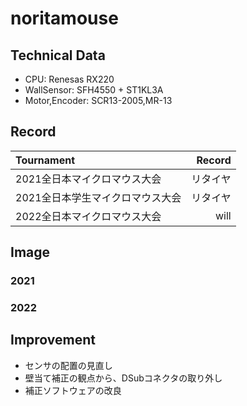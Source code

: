 # noritamouse

## Technical Data
- CPU: Renesas RX220
- WallSensor: SFH4550 + ST1KL3A
- Motor,Encoder: SCR13-2005,MR-13

## Record
| Tournament                        | Record      |
|:-----------                       |------------:|
| 2021全日本マイクロマウス大会      | リタイヤ    |
| 2021全日本学生マイクロマウス大会  | リタイヤ    |
| 2022全日本マイクロマウス大会      | will        |

## Image
### 2021
### 2022
## Improvement
- センサの配置の見直し
- 壁当て補正の観点から、DSubコネクタの取り外し
- 補正ソフトウェアの改良

